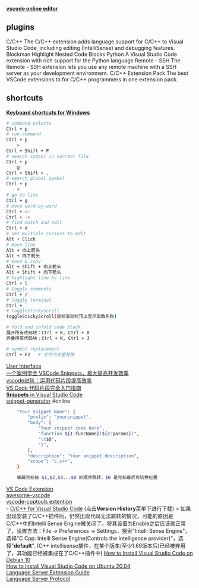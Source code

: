 
[**vscode online editor**](https://vscode.dev/)

## plugins
C/C++
	The C/C++ extension adds language support for C/C++ to Visual Studio Code, including editing (IntelliSense) and debugging features.
Blockman
	Highlight Nested Code Blocks
Python
	A Visual Studio Code extension with rich support for the Python language
Remote - SSH
	The Remote - SSH extension lets you use any remote machine with a SSH server as your development environment.
C/C++ Extension Pack
	The best VSCode extensions to for C/C++ programmers in one extension pack.

## shortcuts
[**Keyboard shortcuts for Windows**](https://code.visualstudio.com/shortcuts/keyboard-shortcuts-windows.pdf)  
```bash
# command palette
Ctrl + p
# run command
Ctrl + p
	>
Ctrl + Shift + P
# search symbol in current file
Ctrl + p
	@
Ctrl + Shift + .
# search global symbol
Ctrl + p
	#
# go to line
Ctrl + g
# move word-by-word
Ctrl + <-
Ctrl + ->
# find match and edit
Ctrl + d
# set multiple cursors to edit
Alt + Click
# move line
Alt + 向上箭头
Alt + 向下箭头
# move & copy
Alt + Shift + 向上箭头
Alt + Shift + 向下箭头
# highlight line by line
Ctrl + l
# toggle comments
Ctrl + /
# toggle terminal
Ctrl + `
# toggleStickyScroll
toggleStickyScroll(鼠标滚动时顶上显示函数名称)

# fold and unfold code block
展开所有代码块：Ctrl + K, Ctrl + 0
折叠所有代码块：Ctrl + K, Ctrl + J

# symbol replacement
Ctrl + F2	# 文件内变量替换
```

[User Interface](https://code.visualstudio.com/docs/getstarted/userinterface)  
[一个案例学会 VSCode Snippets，极大提高开发效率](https://zhuanlan.zhihu.com/p/457062272)  
[vscode进阶：运用代码片段提高效率](https://zhuanlan.zhihu.com/p/357377511)  
[VS Code 代码片段完全入门指南](https://www.freecodecamp.org/chinese/news/definitive-guide-to-snippets-visual-studio-code/)  
[**Snippets** in Visual Studio Code](https://code.visualstudio.com/docs/editor/userdefinedsnippets)  
[snippet-generator](https://snippet-generator.app/?description=&tabtrigger=&snippet=&mode=vscode) #online  
```bash
	"Your Snippet Name": {
		"prefix": "yoursnippet",
		"body": [
			"Your snippet code here",
			"function ${1:funcName}(${2:params})",
			"\t$0",
			"}",
		],
		"description": "Your snippet description",
		"scope": "c,c++",
	}

	编辑光标按 $1,$2,$3...$0 的顺序跳转，$0 是光标最后可切换位置
```
[VS Code Extension](https://github.com/topics/vscode-extension)  
[awesome-vscode](https://github.com/viatsko/awesome-vscode)  
[vscode-cpptools extention](https://github.com/microsoft/vscode-cpptools)  
	- [C/C++ for Visual Studio Code](https://marketplace.visualstudio.com/items?itemName=ms-vscode.cpptools) (点击**Version History**菜单下进行下载)
	> 如果出现安装了C/C++插件后，仍然出现代码无法跳转的情况，可能的原因是C/C++中的Intelli Sense Engine被关闭了，将其设置为Enable之后应该就正常了，设置方法：File -> Preferences -> Settings，搜索"Intelli Sense Engine"，选择"C Cpp: Intelli Sense Engine(Controls the Intelligence provider)"，选择"**default**". (C++ intellisense插件，在某个版本(至少1.69版本后)已经被弃用了，其功能已经被集成在了C/C++插件中)
[How to Install Visual Studio Code on Debian 10](https://linuxize.com/post/how-to-install-visual-studio-code-on-debian-10/)  
[How to Install Visual Studio Code on Ubuntu 20.04](https://linuxize.com/post/how-to-install-visual-studio-code-on-ubuntu-20-04/)  
[Language Server Extension Guide](https://code.visualstudio.com/api/language-extensions/language-server-extension-guide)  
[Language Server Protocol](https://microsoft.github.io/language-server-protocol/)  
[]()  
[]()  
[]()  